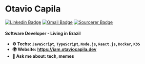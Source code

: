 # Otavio Capila
[![Linkedin Badge](https://img.shields.io/badge/-otaviocapilla-blue?style=flat-square&logo=Linkedin&logoColor=white&link=https://www.linkedin.com/in/otaviocapilla/)](https://www.linkedin.com/in/otaviocapilla/)
[![Gmail Badge](https://img.shields.io/badge/-otaviocapila@gmail.com-c14438?style=flat-square&logo=Gmail&logoColor=white&link=mailto:otaviocapila@gmail.com)](mailto:otaviocapila@gmail.com)
[![Sourcerer Badge](https://img.shields.io/badge/Sourcerer-otaviocapila-green?style=flat-square)](https://sourcerer.io/otaviocapila)
<a href="https://sourcerer.io/otaviocapila"><img src="https://img.shields.io/badge/TypeScript-900%20commits-orange.svg" alt=""></a>

#### Software Developer - Living in Brazil

- **⚙️ Techs: `JavaScript`, `TypeScript`, `Node.js`, `React.js`, `Docker`, `K8S`**
- **🌍 Website: https://iam.otaviocapila.dev**
- **💬 Ask me about: tech, memes**

